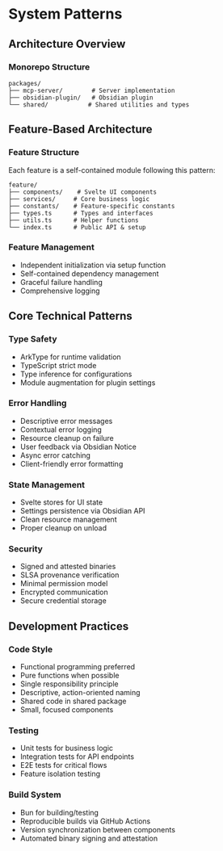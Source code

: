 # System Patterns

## Architecture Overview

### Monorepo Structure
```
packages/
├── mcp-server/        # Server implementation
├── obsidian-plugin/   # Obsidian plugin
└── shared/           # Shared utilities and types
```

## Feature-Based Architecture

### Feature Structure
Each feature is a self-contained module following this pattern:
```
feature/
├── components/    # Svelte UI components
├── services/     # Core business logic
├── constants/    # Feature-specific constants
├── types.ts      # Types and interfaces
├── utils.ts      # Helper functions
└── index.ts      # Public API & setup
```

### Feature Management
- Independent initialization via setup function
- Self-contained dependency management
- Graceful failure handling
- Comprehensive logging

## Core Technical Patterns

### Type Safety
- ArkType for runtime validation
- TypeScript strict mode
- Type inference for configurations
- Module augmentation for plugin settings

### Error Handling
- Descriptive error messages
- Contextual error logging
- Resource cleanup on failure
- User feedback via Obsidian Notice
- Async error catching
- Client-friendly error formatting

### State Management
- Svelte stores for UI state
- Settings persistence via Obsidian API
- Clean resource management
- Proper cleanup on unload

### Security
- Signed and attested binaries
- SLSA provenance verification
- Minimal permission model
- Encrypted communication
- Secure credential storage

## Development Practices

### Code Style
- Functional programming preferred
- Pure functions when possible
- Single responsibility principle
- Descriptive, action-oriented naming
- Shared code in shared package
- Small, focused components

### Testing
- Unit tests for business logic
- Integration tests for API endpoints
- E2E tests for critical flows
- Feature isolation testing

### Build System
- Bun for building/testing
- Reproducible builds via GitHub Actions
- Version synchronization between components
- Automated binary signing and attestation
